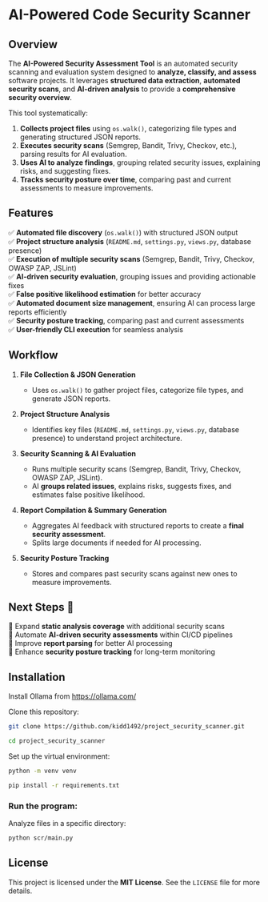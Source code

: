 # AI-Powered Code Security Scanner

## **Overview**
The **AI-Powered Security Assessment Tool** is an automated security scanning and evaluation system designed to **analyze, classify, and assess** software projects. It leverages **structured data extraction**, **automated security scans**, and **AI-driven analysis** to provide a **comprehensive security overview**.

This tool systematically:
1. **Collects project files** using `os.walk()`, categorizing file types and generating structured JSON reports.
2. **Executes security scans** (Semgrep, Bandit, Trivy, Checkov, etc.), parsing results for AI evaluation.
3. **Uses AI to analyze findings**, grouping related security issues, explaining risks, and suggesting fixes.
4. **Tracks security posture over time**, comparing past and current assessments to measure improvements.

## **Features**
✅ **Automated file discovery** (`os.walk()`) with structured JSON output  
✅ **Project structure analysis** (`README.md`, `settings.py`, `views.py`, database presence)  
✅ **Execution of multiple security scans** (Semgrep, Bandit, Trivy, Checkov, OWASP ZAP, JSLint)  
✅ **AI-driven security evaluation**, grouping issues and providing actionable fixes  
✅ **False positive likelihood estimation** for better accuracy  
✅ **Automated document size management**, ensuring AI can process large reports efficiently  
✅ **Security posture tracking**, comparing past and current assessments  
✅ **User-friendly CLI execution** for seamless analysis  

## **Workflow**
1. **File Collection & JSON Generation**  
   - Uses `os.walk()` to gather project files, categorize file types, and generate JSON reports.  

2. **Project Structure Analysis**  
   - Identifies key files (`README.md`, `settings.py`, `views.py`, database presence) to understand project architecture.  

3. **Security Scanning & AI Evaluation**  
   - Runs multiple security scans (Semgrep, Bandit, Trivy, Checkov, OWASP ZAP, JSLint).  
   - AI **groups related issues**, explains risks, suggests fixes, and estimates false positive likelihood.  

4. **Report Compilation & Summary Generation**  
   - Aggregates AI feedback with structured reports to create a **final security assessment**.  
   - Splits large documents if needed for AI processing.  

5. **Security Posture Tracking**  
   - Stores and compares past security scans against new ones to measure improvements.  

## **Next Steps 🚀**
🔹 Expand **static analysis coverage** with additional security scans  
🔹 Automate **AI-driven security assessments** within CI/CD pipelines  
🔹 Improve **report parsing** for better AI processing  
🔹 Enhance **security posture tracking** for long-term monitoring  


## Installation
Install Ollama from https://ollama.com/

Clone this repository:
```bash
git clone https://github.com/kidd1492/project_security_scanner.git
```
```bash
cd project_security_scanner
```

Set up the virtual environment:
```bash
python -m venv venv
```
```bash
pip install -r requirements.txt
``` 

### Run the program:

Analyze files in a specific directory:
```bash
python scr/main.py
```

## License
This project is licensed under the **MIT License**. See the `LICENSE` file for more details.
